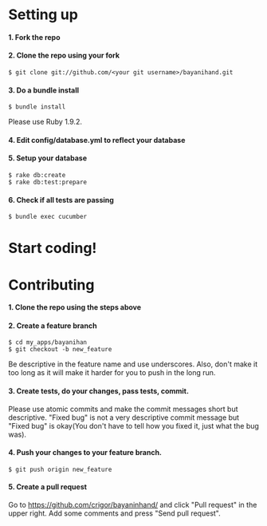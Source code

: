 # Setting up

#### 1. Fork the repo

#### 2. Clone the repo using your fork

    $ git clone git://github.com/<your git username>/bayanihand.git

#### 3. Do a bundle install

	$ bundle install

Please use Ruby 1.9.2.

#### 4. Edit config/database.yml to reflect your database

#### 5. Setup your database

	$ rake db:create
	$ rake db:test:prepare

#### 6. Check if all tests are passing

	$ bundle exec cucumber

# Start coding!


# Contributing

#### 1. Clone the repo using the steps above

#### 2. Create a feature branch

    $ cd my_apps/bayanihan
	$ git checkout -b new_feature

Be descriptive in the feature name and use underscores. Also, don't make it too long as it will make it harder for you to push in the long run.

#### 3. Create tests, do your changes, pass tests, commit.

Please use atomic commits and make the commit messages short but descriptive. "Fixed bug" is not a very descriptive commit message but "Fixed <insert bug description here> bug" is okay(You don't have to tell how you fixed it, just what the bug was).

#### 4. Push your changes to your feature branch.

    $ git push origin new_feature

#### 5. Create a pull request

Go to https://github.com/crigor/bayaninhand/ and click "Pull request" in the upper right. Add some comments and press "Send pull request".
